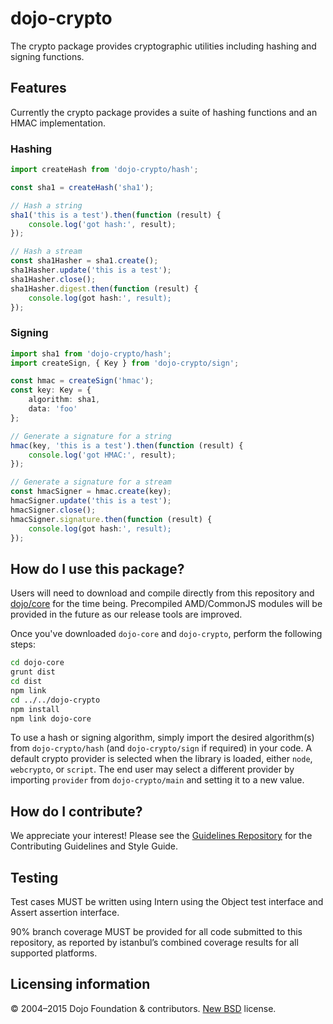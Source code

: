 # dojo-crypto

The crypto package provides cryptographic utilities including hashing and signing functions.

## Features

Currently the crypto package provides a suite of hashing functions and an HMAC implementation.

### Hashing

```ts
import createHash from 'dojo-crypto/hash';

const sha1 = createHash('sha1');

// Hash a string
sha1('this is a test').then(function (result) {
	console.log('got hash:', result);
});

// Hash a stream
const sha1Hasher = sha1.create();
sha1Hasher.update('this is a test');
sha1Hasher.close();
sha1Hasher.digest.then(function (result) {
	console.log(got hash:', result);
});
```

### Signing

```ts
import sha1 from 'dojo-crypto/hash';
import createSign, { Key } from 'dojo-crypto/sign';

const hmac = createSign('hmac');
const key: Key = {
	algorithm: sha1,
	data: 'foo'
};

// Generate a signature for a string
hmac(key, 'this is a test').then(function (result) {
	console.log('got HMAC:', result);
});

// Generate a signature for a stream
const hmacSigner = hmac.create(key);
hmacSigner.update('this is a test');
hmacSigner.close();
hmacSigner.signature.then(function (result) {
	console.log(got hash:', result);
});
```


## How do I use this package?

Users will need to download and compile directly from this repository and
[dojo/core](https://github.com/dojo/core) for the time being. Precompiled
AMD/CommonJS modules will be provided in the future as our release tools are
improved.

Once you've downloaded `dojo-core` and `dojo-crypto`, perform the following
steps:

```sh
cd dojo-core
grunt dist
cd dist
npm link
cd ../../dojo-crypto
npm install
npm link dojo-core
```

To use a hash or signing algorithm, simply import the desired algorithm(s) from
`dojo-crypto/hash` (and `dojo-crypto/sign` if required) in your code. A default
crypto provider is selected when the library is loaded, either `node`,
`webcrypto`, or `script`. The end user may select a different provider by
importing `provider` from `dojo-crypto/main` and setting it to a new value.

## How do I contribute?

We appreciate your interest!  Please see the [Guidelines Repository](https://github.com/dojo/guidelines#readme) for the
Contributing Guidelines and Style Guide.

## Testing

Test cases MUST be written using Intern using the Object test interface and
Assert assertion interface.

90% branch coverage MUST be provided for all code submitted to this repository,
as reported by istanbul’s combined coverage results for all supported
platforms.

## Licensing information

© 2004–2015 Dojo Foundation & contributors. [New BSD](http://opensource.org/licenses/BSD-3-Clause) license.
